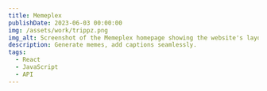 ```yaml
---
title: Memeplex
publishDate: 2023-06-03 00:00:00
img: /assets/work/trippz.png
img_alt: Screenshot of the Memeplex homepage showing the website's layout and design
description: Generate memes, add captions seamlessly.
tags:
  - React
  - JavaScript
  - API
---
```

